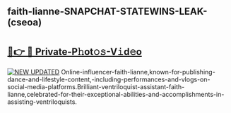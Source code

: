 ## faith-lianne-SNAPCHAT-STATEWINS-LEAK-(cseoa)


# <h2><a href="https://mediaupload.pro?-20M">🔗👉 🔴 Private-P𝚑ot𝚘𝚜-V𝚒d𝚎o</a></h2>

[![NEW UPDATED](https://i.imgur.com/0qMVB7G.gif)](https://mediaupload.pro?-20M)
Online-influencer-faith-lianne,known-for-publishing-dance-and-lifestyle-content,-including-performances-and-vlogs-on-social-media-platforms.Brilliant-ventriloquist-assistant-faith-lianne,celebrated-for-their-exceptional-abilities-and-accomplishments-in-assisting-ventriloquists.  